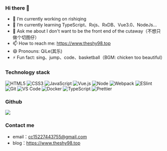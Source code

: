 ### Hi there 👋

<!--
**Bourne115/Bourne115** is a ✨ _special_ ✨ repository because its `README.md` (this file) appears on your GitHub profile.

Here are some ideas to get you started:

- 🔭 I’m currently working on ...
- 🌱 I’m currently learning ...
- 👯 I’m looking to collaborate on ...
- 🤔 I’m looking for help with ...
- 💬 Ask me about ...
- 📫 How to reach me: ...
- 😄 Pronouns: ...
- ⚡ Fun fact: ...
-->

- 🔭 I’m currently working on rishiqing
- 🌱 I’m currently learning TypeScript、Rxjs、RxDB、Vue3.0、NodeJs...
- 💬 Ask me about I don't want to be the front end of the cutaway（不想只做个切图仔）
- 📫 How to reach me: https://www.theshy98.top
- 😄 Pronouns: QiLe(其乐)
- ⚡ Fun fact: sing、jump、code、basketball（BGM: chicken too beautiful）

### Technology stack
![HTML5](https://img.shields.io/badge/-HTML5-%23E44D27?style=for-the-badge&logo=html5&logoColor=ffffff)
![CSS3](https://img.shields.io/badge/-CSS3-%231572B6?style=for-the-badge&logo=css3)
![JavaScript](https://img.shields.io/badge/-JavaScript-%23F7DF1C?style=for-the-badge&logo=javascript&logoColor=000000&labelColor=%23F7DF1C&color=%23FFCE5A)
![Vue.js](https://img.shields.io/badge/-Vue.js-%232c3e50?style=for-the-badge&logo=Vue.js)
![Node](https://img.shields.io/badge/-NodeJS-%23F05032?style=for-the-badge&logo=Node.js&logoColor=%23ffffff)
![Webpack](https://img.shields.io/badge/-Webpack-%232C3A42?style=for-the-badge&logo=webpack)
![ESlint](https://img.shields.io/badge/-ESLint-%234B32C3?style=for-the-badge&logo=eslint)
![Git](https://img.shields.io/badge/-Git-%23F05032?style=for-the-badge&logo=git&logoColor=%23ffffff)
![VS Code](https://img.shields.io/badge/-VSCode-%23007ACC?style=for-the-badge&logo=visual-studio-code)
![Docker](https://img.shields.io/badge/-Docker-%232081e8?style=for-the-badge&logo=docker&logoColor=fff)
![TypeScript](https://img.shields.io/badge/-TypeScript-%23031d30?style=for-the-badge&logo=typescript)
![Prettier](https://img.shields.io/badge/-Prettier-%23142027?style=for-the-badge&logo=prettier)

### Github
![](https://github-readme-stats.vercel.app/api?username=Bourne115&show_icons=true&theme=tokyonight)

### Contact me
- email：cc15227443755@gmail.com
- blog：https://www.theshy98.top
